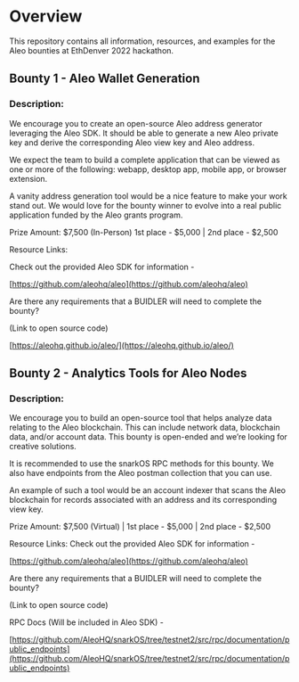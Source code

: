 # Overview
This repository contains all information, resources, and examples for the Aleo bounties at EthDenver 2022 hackathon.

## Bounty 1 - Aleo Wallet Generation

### Description:

We encourage you to create an open-source Aleo address generator leveraging the Aleo SDK. It should be able to generate a new Aleo private key and derive the corresponding Aleo view key and Aleo address. 

We expect the team to build a complete application that can be viewed as one or more of the following: webapp, desktop app, mobile app, or browser extension. 

A vanity address generation tool would be a nice feature to make your work stand out. We would love for the bounty winner to evolve into a real public application funded by the Aleo grants program. 

Prize Amount: $7,500 (In-Person)  1st place - $5,000 | 2nd place - $2,500 

Resource Links:

Check out the provided Aleo SDK for information - 

[https://github.com/aleohq/aleo](https://github.com/aleohq/aleo)

Are there any requirements that a BUIDLER will need to complete the bounty?

(Link to open source code)

[https://aleohq.github.io/aleo/](https://aleohq.github.io/aleo/)

## Bounty 2 - Analytics Tools for Aleo Nodes 

### Description: 

We encourage you to build an open-source tool that helps analyze data relating to the Aleo blockchain. This can include network data, blockchain data, and/or account data. This bounty is open-ended and we’re looking for creative solutions. 

It is recommended to use the snarkOS RPC methods for this bounty. We also have endpoints from the Aleo postman collection that you can use.

An example of such a tool would be an account indexer that scans the Aleo blockchain for records associated with an address and its corresponding view key. 

Prize Amount: $7,500 (Virtual) | 1st place - $5,000 | 2nd place - $2,500

Resource Links: 
Check out the provided Aleo SDK for information - 

[https://github.com/aleohq/aleo](https://github.com/aleohq/aleo)

Are there any requirements that a BUIDLER will need to complete the bounty?

(Link to open source code)

RPC Docs (Will be included in Aleo SDK) -

[https://github.com/AleoHQ/snarkOS/tree/testnet2/src/rpc/documentation/public_endpoints](https://github.com/AleoHQ/snarkOS/tree/testnet2/src/rpc/documentation/public_endpoints)
